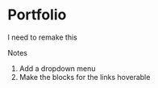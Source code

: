 # Portfolio
I need to remake this

Notes

1. Add a dropdown menu
3. Make the blocks for the links hoverable